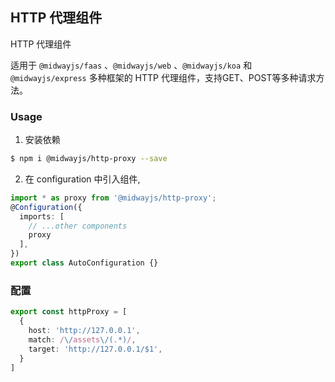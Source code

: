 ## HTTP 代理组件

HTTP 代理组件

适用于 `@midwayjs/faas` 、`@midwayjs/web` 、`@midwayjs/koa` 和 `@midwayjs/express` 多种框架的 HTTP 代理组件，支持GET、POST等多种请求方法。

### Usage

1. 安装依赖
```bash
$ npm i @midwayjs/http-proxy --save
```
2. 在 configuration 中引入组件,
```ts
import * as proxy from '@midwayjs/http-proxy';
@Configuration({
  imports: [
    // ...other components
    proxy
  ],
})
export class AutoConfiguration {}
```

### 配置

```ts
export const httpProxy = [
  {
    host: 'http://127.0.0.1',
    match: /\/assets\/(.*)/,
    target: 'http://127.0.0.1/$1',
  }
]
```
